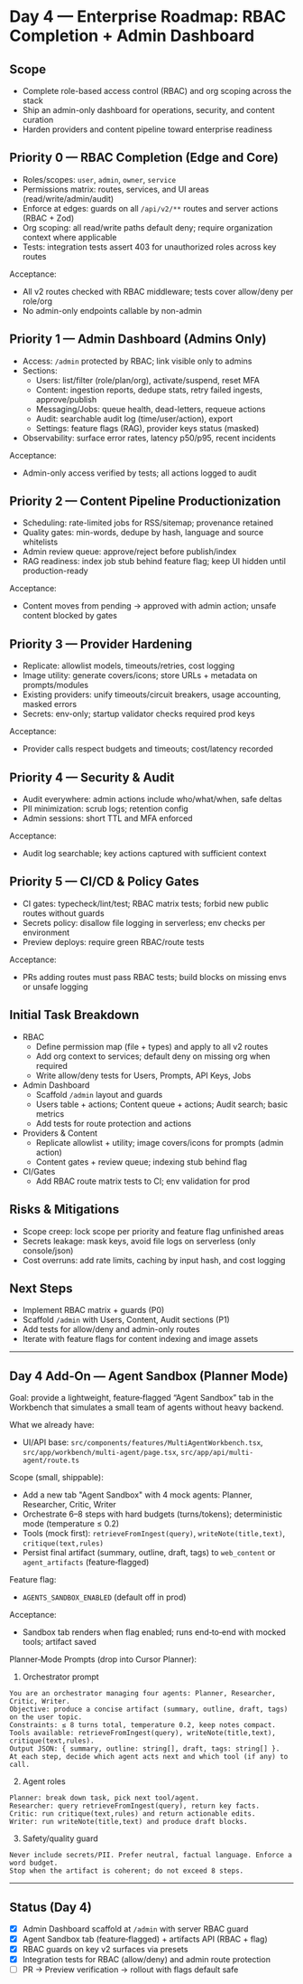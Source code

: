 # Day 4 — Enterprise Roadmap: RBAC Completion + Admin Dashboard

## Scope

- Complete role-based access control (RBAC) and org scoping across the stack
- Ship an admin-only dashboard for operations, security, and content curation
- Harden providers and content pipeline toward enterprise readiness

## Priority 0 — RBAC Completion (Edge and Core)

- Roles/scopes: `user`, `admin`, `owner`, `service`
- Permissions matrix: routes, services, and UI areas (read/write/admin/audit)
- Enforce at edges: guards on all `/api/v2/**` routes and server actions (RBAC + Zod)
- Org scoping: all read/write paths default deny; require organization context where applicable
- Tests: integration tests assert 403 for unauthorized roles across key routes

Acceptance:

- All v2 routes checked with RBAC middleware; tests cover allow/deny per role/org
- No admin-only endpoints callable by non-admin

## Priority 1 — Admin Dashboard (Admins Only)

- Access: `/admin` protected by RBAC; link visible only to admins
- Sections:
  - Users: list/filter (role/plan/org), activate/suspend, reset MFA
  - Content: ingestion reports, dedupe stats, retry failed ingests, approve/publish
  - Messaging/Jobs: queue health, dead-letters, requeue actions
  - Audit: searchable audit log (time/user/action), export
  - Settings: feature flags (RAG), provider keys status (masked)
- Observability: surface error rates, latency p50/p95, recent incidents

Acceptance:

- Admin-only access verified by tests; all actions logged to audit

## Priority 2 — Content Pipeline Productionization

- Scheduling: rate-limited jobs for RSS/sitemap; provenance retained
- Quality gates: min-words, dedupe by hash, language and source whitelists
- Admin review queue: approve/reject before publish/index
- RAG readiness: index job stub behind feature flag; keep UI hidden until production-ready

Acceptance:

- Content moves from pending → approved with admin action; unsafe content blocked by gates

## Priority 3 — Provider Hardening

- Replicate: allowlist models, timeouts/retries, cost logging
- Image utility: generate covers/icons; store URLs + metadata on prompts/modules
- Existing providers: unify timeouts/circuit breakers, usage accounting, masked errors
- Secrets: env-only; startup validator checks required prod keys

Acceptance:

- Provider calls respect budgets and timeouts; cost/latency recorded

## Priority 4 — Security & Audit

- Audit everywhere: admin actions include who/what/when, safe deltas
- PII minimization: scrub logs; retention config
- Admin sessions: short TTL and MFA enforced

Acceptance:

- Audit log searchable; key actions captured with sufficient context

## Priority 5 — CI/CD & Policy Gates

- CI gates: typecheck/lint/test; RBAC matrix tests; forbid new public routes without guards
- Secrets policy: disallow file logging in serverless; env checks per environment
- Preview deploys: require green RBAC/route tests

Acceptance:

- PRs adding routes must pass RBAC tests; build blocks on missing envs or unsafe logging

## Initial Task Breakdown

- RBAC
  - Define permission map (file + types) and apply to all v2 routes
  - Add org context to services; default deny on missing org when required
  - Write allow/deny tests for Users, Prompts, API Keys, Jobs
- Admin Dashboard
  - Scaffold `/admin` layout and guards
  - Users table + actions; Content queue + actions; Audit search; basic metrics
  - Add tests for route protection and actions
- Providers & Content
  - Replicate allowlist + utility; image covers/icons for prompts (admin action)
  - Content gates + review queue; indexing stub behind flag
- CI/Gates
  - Add RBAC route matrix tests to CI; env validation for prod

## Risks & Mitigations

- Scope creep: lock scope per priority and feature flag unfinished areas
- Secrets leakage: mask keys, avoid file logs on serverless (only console/json)
- Cost overruns: add rate limits, caching by input hash, and cost logging

## Next Steps

- Implement RBAC matrix + guards (P0)
- Scaffold `/admin` with Users, Content, Audit sections (P1)
- Add tests for allow/deny and admin-only routes
- Iterate with feature flags for content indexing and image assets

---

## Day 4 Add‑On — Agent Sandbox (Planner Mode)

Goal: provide a lightweight, feature‑flagged “Agent Sandbox” tab in the Workbench that simulates a small team of agents without heavy backend.

What we already have:

- UI/API base: `src/components/features/MultiAgentWorkbench.tsx`, `src/app/workbench/multi-agent/page.tsx`, `src/app/api/multi-agent/route.ts`

Scope (small, shippable):

- Add a new tab "Agent Sandbox" with 4 mock agents: Planner, Researcher, Critic, Writer
- Orchestrate 6–8 steps with hard budgets (turns/tokens); deterministic mode (temperature ≤ 0.2)
- Tools (mock first): `retrieveFromIngest(query)`, `writeNote(title,text)`, `critique(text,rules)`
- Persist final artifact (summary, outline, draft, tags) to `web_content` or `agent_artifacts` (feature‑flagged)

Feature flag:

- `AGENTS_SANDBOX_ENABLED` (default off in prod)

Acceptance:

- Sandbox tab renders when flag enabled; runs end‑to‑end with mocked tools; artifact saved

Planner‑Mode Prompts (drop into Cursor Planner):

1. Orchestrator prompt

```
You are an orchestrator managing four agents: Planner, Researcher, Critic, Writer.
Objective: produce a concise artifact (summary, outline, draft, tags) on the user topic.
Constraints: ≤ 8 turns total, temperature 0.2, keep notes compact.
Tools available: retrieveFromIngest(query), writeNote(title,text), critique(text,rules).
Output JSON: { summary, outline: string[], draft, tags: string[] }.
At each step, decide which agent acts next and which tool (if any) to call.
```

2. Agent roles

```
Planner: break down task, pick next tool/agent.
Researcher: query retrieveFromIngest(query), return key facts.
Critic: run critique(text,rules) and return actionable edits.
Writer: run writeNote(title,text) and produce draft blocks.
```

3. Safety/quality guard

```
Never include secrets/PII. Prefer neutral, factual language. Enforce a word budget.
Stop when the artifact is coherent; do not exceed 8 steps.
```

---

## Status (Day 4)

- [x] Admin Dashboard scaffold at `/admin` with server RBAC guard
- [x] Agent Sandbox tab (feature‑flagged) + artifacts API (RBAC + flag)
- [x] RBAC guards on key v2 surfaces via presets
- [x] Integration tests for RBAC (allow/deny) and admin route protection
- [ ] PR → Preview verification → rollout with flags default safe
